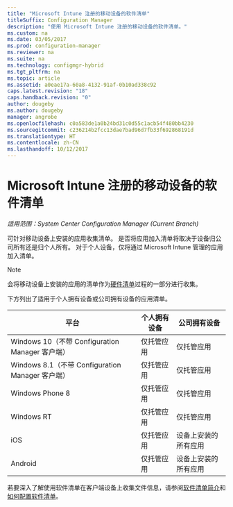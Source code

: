 ```yaml
---
title: "Microsoft Intune 注册的移动设备的软件清单"
titleSuffix: Configuration Manager
description: "使用 Microsoft Intune 注册的移动设备的软件清单。"
ms.custom: na
ms.date: 03/05/2017
ms.prod: configuration-manager
ms.reviewer: na
ms.suite: na
ms.technology: configmgr-hybrid
ms.tgt_pltfrm: na
ms.topic: article
ms.assetid: a0eae17a-60a8-4132-91af-0b10ad338c92
caps.latest.revision: "18"
caps.handback.revision: "0"
author: dougeby
ms.author: dougeby
manager: angrobe
ms.openlocfilehash: c0a583de1a0b24bd31c0d55c1acb54f480bb4230
ms.sourcegitcommit: c236214b2fcc13dae7bad96d7fb33f692868191d
ms.translationtype: HT
ms.contentlocale: zh-CN
ms.lasthandoff: 10/12/2017
---
```

# <a name="software-inventory-for-mobile-devices-enrolled-with-microsoft-intune"></a>Microsoft Intune 注册的移动设备的软件清单

*适用范围：System Center Configuration Manager (Current Branch)*

 可针对移动设备上安装的应用收集清单。 是否将应用加入清单将取决于设备归公司所有还是归个人所有。 对于个人设备，仅将通过 Microsoft Intune 管理的应用加入清单。  

> [!NOTE]  
>  会将移动设备上安装的应用的清单作为[硬件清单](mobile-device-hardware-inventory-hybrid.md)过程的一部分进行收集。  

 下方列出了适用于个人拥有设备或公司拥有设备的应用清单。  

|平台|个人拥有设备|公司拥有设备|  
|--------------|---------------------------------|--------------------------------|  
|Windows 10（不带 Configuration Manager 客户端）|仅托管应用|仅托管应用|
|Windows 8.1（不带 Configuration Manager 客户端）|仅托管应用|仅托管应用|  
|Windows Phone 8|仅托管应用|仅托管应用|  
|Windows RT|仅托管应用|仅托管应用|  
|iOS|仅托管应用|设备上安装的所有应用|  
|Android|仅托管应用|设备上安装的所有应用|  

若要深入了解使用软件清单在客户端设备上收集文件信息，请参阅[软件清单简介](../../core/clients/manage/inventory/introduction-to-software-inventory.md)和[如何配置软件清单](../../core/clients/manage/inventory/configure-software-inventory.md)。
